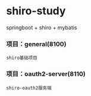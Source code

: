 # shiro-study
 springboot + shiro + mybatis
### 项目：general(8100)
    shiro基础项目
### 项目：oauth2-server(8110)
    shiro-oauth2服务端
